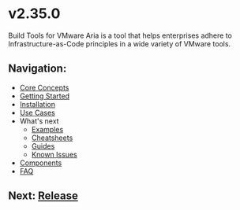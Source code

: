 # v2.35.0

Build Tools for VMware Aria is a tool that helps enterprises adhere to Infrastructure-as-Code principles in a wide variety
of VMware tools.

## Navigation:
* [Core Concepts](./General/Core%20Concepts.md)
* [Getting Started](./General/Getting%20Started.md)
* [Installation](./General/Installation.md)
* [Use Cases](./General/Use%20Cases)
* What's next
    * [Examples](./General/Examples)
    * [Cheatsheets](./General/Cheatsheets)
    * [Guides](./General/Guides)
    * [Known Issues](./General/Known%20Issues)
* [Components](./Components)
* [FAQ](./General/FAQ.md)

## Next: [Release](./Release.md)
